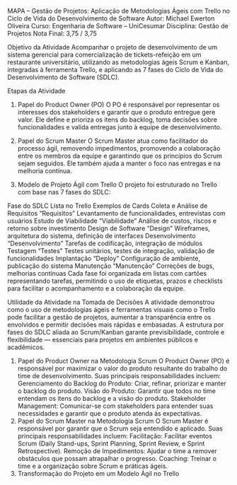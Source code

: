 MAPA – Gestão de Projetos: Aplicação de Metodologias Ágeis com Trello no Ciclo de Vida do Desenvolvimento de Software
Autor: Michael Ewerton Oliveira Curso: Engenharia de Software – UniCesumar Disciplina: Gestão de Projetos Nota Final: 3,75 / 3,75

Objetivo da Atividade
Acompanhar o projeto de desenvolvimento de um sistema gerencial para comercialização de tickets-refeição em um restaurante universitário, utilizando as metodologias ágeis Scrum e Kanban, integradas à ferramenta Trello, e aplicando as 7 fases do Ciclo de Vida do Desenvolvimento de Software (SDLC).

Etapas da Atividade
1. Papel do Product Owner (PO)
O PO é responsável por representar os interesses dos stakeholders e garantir que o produto entregue gere valor. Ele define e prioriza os itens do backlog, toma decisões sobre funcionalidades e valida entregas junto à equipe de desenvolvimento.

2. Papel do Scrum Master
O Scrum Master atua como facilitador do processo ágil, removendo impedimentos, promovendo a colaboração entre os membros da equipe e garantindo que os princípios do Scrum sejam seguidos. Ele também ajuda a manter o foco nas entregas e na melhoria contínua.

3. Modelo de Projeto Ágil com Trello
O projeto foi estruturado no Trello com base nas 7 fases do SDLC:

Fase do SDLC	Lista no Trello	Exemplos de Cards
Coleta e Análise de Requisitos	“Requisitos”	Levantamento de funcionalidades, entrevistas com usuários
Estudo de Viabilidade	“Viabilidade”	Análise de custos, riscos e retorno sobre investimento
Design de Software	“Design”	Wireframes, arquitetura do sistema, definição de interfaces
Desenvolvimento	“Desenvolvimento”	Tarefas de codificação, integração de módulos
Testagem	“Testes”	Testes unitários, testes de integração, validação de funcionalidades
Implantação	“Deploy”	Configuração de ambiente, publicação do sistema
Manutenção	“Manutenção”	Correções de bugs, melhorias contínuas
Cada fase foi organizada em listas com cartões representando tarefas, permitindo o uso de etiquetas, prazos e checklists para facilitar o acompanhamento e a colaboração da equipe.

Utilidade da Atividade na Tomada de Decisões
A atividade demonstrou como o uso de metodologias ágeis e ferramentas visuais como o Trello pode facilitar a gestão de projetos, aumentar a transparência entre os envolvidos e permitir decisões mais rápidas e embasadas. A estrutura por fases do SDLC aliada ao Scrum/Kanban garante previsibilidade, controle e flexibilidade — essenciais para projetos em ambientes públicos e acadêmicos.
1. Papel do Product Owner na Metodologia Scrum
O Product Owner (PO) é responsável por maximizar o valor do produto resultante
do trabalho do time de desenvolvimento. Suas principais responsabilidades
incluem:
Gerenciamento do Backlog do Produto: Criar, refinar, priorizar e manter o
backlog do produto.
Visão do Produto: Garantir que todos no time entendam os itens do backlog e a
visão do produto.
Stakeholder Management: Comunicar-se com stakeholders para entender suas
necessidades e garantir que o produto atenda às expectativas.
2. Papel do Scrum Master na Metodologia Scrum
O Scrum Master é responsável por garantir que o Scrum seja entendido e
aplicado. Suas principais responsabilidades incluem:
Facilitação: Facilitar eventos Scrum (Daily Stand-ups, Sprint Planning, Sprint
Review, e Sprint Retrospective).
Remoção de Impedimentos: Ajudar o time a remover obstáculos que possam
atrapalhar o progresso.
Coaching: Treinar o time e a organização sobre Scrum e práticas ágeis.
3. Transformação do Projeto em um Modelo Ágil no Trello
